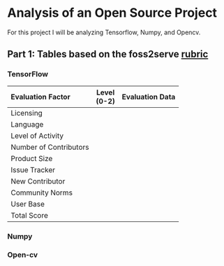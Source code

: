 # Analysis of an Open Source Project
For this project I will be analyzing Tensorflow, Numpy, and Opencv.
## Part 1: Tables based on the foss2serve [rubric](http://foss2serve.org/index.php/Project_Evaluation_Rubric_(Activity))
### TensorFlow
| Evaluation Factor      | Level <br /> (0-2) | Evaluation Data |
| :--------------------- | :----------------: | --------------: |
| Licensing              |                    |                 |
| Language               |                    |                 |
| Level of Activity      |                    |                 |
| Number of Contributors |                    |                 |
| Product Size           |                    |                 |
| Issue Tracker          |                    |                 |
| New Contributor        |                    |                 |
| Community Norms        |                    |                 |
| User Base              |                    |                 |
| Total Score            |                    |                 |

### Numpy

### Open-cv
